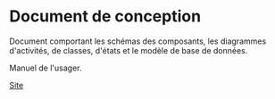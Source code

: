 # Document de conception

Document comportant les schémas des composants, les diagrammes d'activités, de classes, d'états et le modèle de base de données.

Manuel de l'usager.

<a href="https://toucan-fortune.github.io/manuel/"  target="_blank">Site</a>
